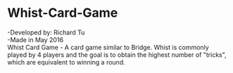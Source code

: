 # Whist-Card-Game
-Developed by: Richard Tu  
-Made in May 2016  
Whist Card Game - A card game similar to Bridge. Whist is commonly played by 4 players and the goal is to obtain the highest number of "tricks", which are equivalent to winning a round. 
